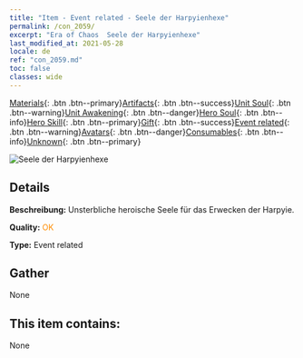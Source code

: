 ```yaml
---
title: "Item - Event related - Seele der Harpyienhexe"
permalink: /con_2059/
excerpt: "Era of Chaos  Seele der Harpyienhexe"
last_modified_at: 2021-05-28
locale: de
ref: "con_2059.md"
toc: false
classes: wide
---
```

 [Materials](/ItemsDE/){: .btn .btn--primary}[Artifacts](/ItemsDE/Artifacts/){: .btn .btn--success}[Unit Soul](/ItemsDE/UnitSoul/){: .btn .btn--warning}[Unit Awakening](/ItemsDE/UnitAwakening/){: .btn .btn--danger}[Hero Soul](/ItemsDE/HeroSoul/){: .btn .btn--info}[Hero Skill](/ItemsDE/HeroSkill/){: .btn .btn--primary}[Gift](/ItemsDE/Gift/){: .btn .btn--success}[Event related](/ItemsDE/Events/){: .btn .btn--warning}[Avatars](/ItemsDE/Avatars/){: .btn .btn--danger}[Consumables](/ItemsDE/Consumables/){: .btn .btn--info}[Unknown](/ItemsDE/Unknown/){: .btn .btn--primary}

 ![Seele der Harpyienhexe](/images/t/juexing_702.jpg)

## Details
 **Beschreibung:** Unsterbliche heroische Seele für das Erwecken der Harpyie.

 **Quality:** <span style="color: #FF8C00">OK</span>

 **Type:** Event related

## Gather

  None

## This item contains:

  None

